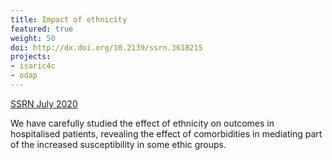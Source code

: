 ```yaml
---
title: Impact of ethnicity
featured: true
weight: 50
doi: http://dx.doi.org/10.2139/ssrn.3618215
projects:
- isaric4c
- odap
---
```


[SSRN July 2020]({{page.doi}})

We have carefully studied the effect of ethnicity on outcomes in hospitalised patients, revealing the effect of comorbidities in mediating part of the increased susceptibility in some ethic groups.
